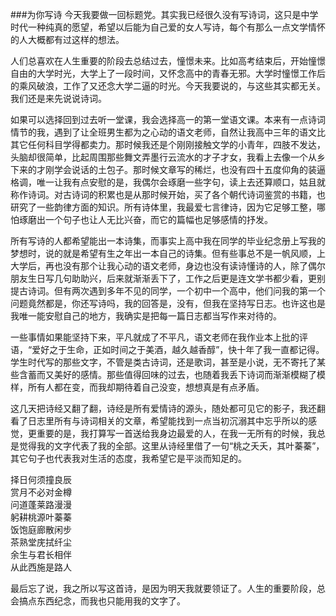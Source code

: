 ###为你写诗
今天我要做一回标题党。其实我已经很久没有写诗词，这只是中学时代一种纯真的愿望，希望以后能为自己爱的女人写诗，每个有那么一点文学情怀的人大概都有过这样的想法。

人们总喜欢在人生重要的阶段去总结过去，憧憬未来。比如高考结束后，开始憧憬自由的大学时光，大学上了一段时间，又怀念高中的青春无邪。大学时憧憬工作后的乘风破浪，工作了又还念大学二逼的时光。今天我要说的，与这些其实都无关。我们还是来先说说诗词。

如果可以选择回到过去听一堂课，我会选择高一的第一堂语文课。本来有一点诗词情节的我，遇到了让全班男生都为之心动的语文老师，自然让我高中三年的语文比其它任何科目学得都卖力。那时候我还是个刚刚接触文学的小青年，四肢不发达，头脑却很简单，比起周围那些舞文弄墨行云流水的才子才女，我看上去像一个从乡下来的才刚学会说话的土包子。那时候文章写的稀烂，也没有四十五度仰角的装逼格调，唯一让我有点安慰的是，我偶尔会琢磨一些字句，读上去还算顺口，姑且就称作诗词。对古诗词的积累也是从那时候开始，买了各个朝代诗词鉴赏的书籍，也研究了一些韵律方面的知识。所有诗体里，我最爱七言律诗，因为它足够工整，哪怕琢磨出一个句子也让人无比兴奋，而它的篇幅也足够感情的抒发。

所有写诗的人都希望能出一本诗集，而事实上高中我在同学的毕业纪念册上写我的梦想时，说的就是希望有生之年出一本自己的诗集。但有些事总不是一帆风顺，上大学后，再也没有那个让我心动的语文老师，身边也没有读诗懂诗的人，除了偶尔朋友生日写几句助助兴，后来就渐渐丢下了，工作之后更是连文学书都少看，更别提古诗词。但有两次遇到多年不见的同学，一个初中一个高中，他们问我的第一个问题竟然都是，你还写诗吗，我的回答是，没有，但我在坚持写日志。也许这也是我唯一能安慰自己的地方，我确实是把每一篇日志都当写作来对待的。

一些事情如果能坚持下来，平凡就成了不平凡，语文老师在我作业本上批的评语，“爱好之于生命，正如时间之于美酒，越久越香醇”，快十年了我一直都记得。学生时代写的那些文字，不管是类古诗词，还是歌词，甚至是小说，无不寄托了某些含蓄而又美好的感情。那些值得回味的过去，也随着我丢下诗词而渐渐模糊了模样，所有人都在变，而我却期待着自己没变，想想真是有点矛盾。

这几天把诗经又翻了翻，诗经是所有爱情诗的源头，随处都可见它的影子，我还翻看了日志里所有与诗词相关的文章，希望能找到一点当初沉溺其中忘乎所以的感觉，更重要的是，我打算写一首送给我身边最爱的人，在我一无所有的时候，我总是觉得我的文字代表了我的全部。这里从诗经里借了一句“桃之夭夭，其叶蓁蓁”，其它句子也代表我对生活的态度，我希望它是平淡而知足的。

择日何须撞良辰  
赏月不必对金樽  
问道蓬莱路漫漫  
躬耕桃源叶蓁蓁  
饭饱庭廊散闲步  
茶熟堂庑拭纤尘  
余生与君长相伴  
从此西施是路人

最后忘了说，我之所以写这首诗，是因为明天我就要领证了。人生的重要阶段，总会搞点东西纪念，而我也只能用我的文字了。